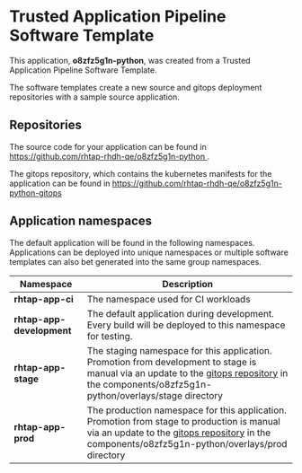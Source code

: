 # Trusted Application Pipeline Software Template

This application, **o8zfz5g1n-python**, was created from a Trusted Application Pipeline Software Template.

The software templates create a new source and gitops deployment repositories with a sample source application. 

## Repositories

The source code for your application can be found in [https://github.com/rhtap-rhdh-qe/o8zfz5g1n-python ](https://github.com/rhtap-rhdh-qe/o8zfz5g1n-python ).
 
The gitops repository, which contains the kubernetes manifests for the application can be found in 
[https://github.com/rhtap-rhdh-qe/o8zfz5g1n-python-gitops ](https://github.com/rhtap-rhdh-qe/o8zfz5g1n-python-gitops ) 

## Application namespaces 

The default application will be found in the following namespaces. Applications can be deployed into unique namespaces or multiple software templates can also bet generated into the same group namespaces.  

|  Namespace   |  Description   |  
| -------- | -------- |
| **rhtap-app-ci** | The namespace used for CI workloads |
| **rhtap-app-development** | The default application during development. Every build will be deployed to this namespace for testing. |
| **rhtap-app-stage** | The staging namespace for this application. Promotion from development to stage is manual via an update to the [gitops repository](https://github.com/rhtap-rhdh-qe/o8zfz5g1n-python-gitops ) in the components/o8zfz5g1n-python/overlays/stage directory |
| **rhtap-app-prod** | The production namespace for this application. Promotion from stage to production is manual via an update to the [gitops repository](https://github.com/rhtap-rhdh-qe/o8zfz5g1n-python-gitops ) in the components/o8zfz5g1n-python/overlays/prod directory |